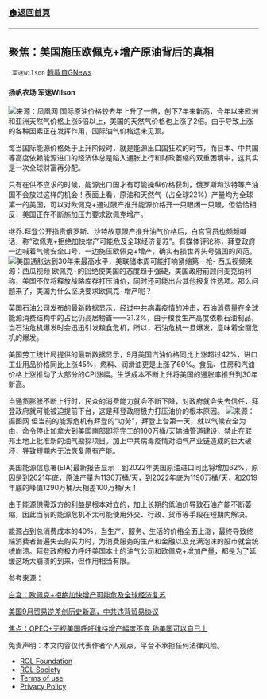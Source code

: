 ###  [:house:返回首頁](https://github.com/ourhimalayas/txt)
---


## 聚焦：美国施压欧佩克+增产原油背后的真相
` 军迷wilson` [轉載自GNews](https://gnews.org/zh-hans/1649306/)

#### 扬帆农场 军迷Wilson
![](https://assets.gnews.org/wp-content/uploads/2021/11/1D49C9AF8017E24343246CFF87D885F82A80E13A_w580_h330.jpg)来源：凤凰网
国际原油价格较去年上升了一倍，创下7年来新高，今年以来欧洲和亚洲天然气价格上涨5倍以上，美国的天然气价格也上涨了2倍。由于导致上涨的各种因素正在发挥作用，国际油气价格远未见顶。

每当国际能源价格处于上升阶段时，就是能源出口国狂欢的时节，而日本、中共国等高度依赖能源进口的经济体总是陷入通胀上行和财政萎缩的双重困境中，这其实是一次全球财富再分配。

只有在供不应求的时候，能源出口国才有可能操纵价格获利，俄罗斯和沙特等产油国不会放过这样的机会！表面上看，原油和天然气（占全球22%）产量均为全球第一的美国，可以对欧佩克+通过限产推升能源价格开一只眼闭一只眼，但恰恰相反，美国正在不断施加压力要求欧佩克增产。

继乔.拜登公开指责俄罗斯、沙特故意限产推升油气价格后，白宫官员也频频喊话，称“欧佩克+拒绝加快增产可能危及全球经济复苏”。有媒体评论称，拜登政府一边喊着气候安全口号，一边施压欧佩克+增产，确实有损世界头号强国的风范。
![美国通胀达到30年来最高水平，美联储本周可能打响紧缩第一枪- 西瓜视频](https://p3-sign.bdxiguaimg.com/tos-cn-v-0026/917b833a91014b4b993c28aa1ca11a61~tplv-pk90l89vgd-crop-center:864:486.jpeg?from=101_large_image_list&amp;x-expires=1667312139&amp;x-signature=KUqEP2csnWMxn3FBTAKNOYmHsqQ%3D)来源：西瓜视频
欧佩克+的回绝使美国的态度趋于强硬，美国政府前顾问麦克纳利称，美国不仅将释放战略库存打压油价，同时还可能出台其他报复性选项。那么问题来了，美国为什么坚决要求欧佩克+增产呢？

英国石油公司发布的最新数据显示，经过中共病毒疫情的冲击，石油消费量在全球能源消费结构中的占比仍高居榜首——31.2%，由于粮食生产高度依赖石油制品，当石油危机爆发时会迅迅引发粮食危机，所以，石油危机一旦爆发，意味着全面危机的爆发。

美国劳工统计局提供的最新数据显示，9月美国汽油价格同比上涨超过42%，进口工业用品价格同比上涨45%，燃料、润滑油更是上涨了69%。食品、住房和汽油价格上涨推动了大部分的CPI涨幅。生活成本不断上升将美国的通胀率推升到30年新高。

当通货膨胀不断上行时，民众的消费能力就会不断下降，对政府就会失去信任，拜登政府就可能被迫提前下台，这是拜登政府极力打压油价的根本原因。
![](https://seopic.699pic.com/photo/50056/2133.jpg_wh1200.jpg)来源：摄图网
但当前的能源危机有拜登的“功劳”，拜登上台第一天，就以气候安全为由，命令停止加拿大到美国南部即将完工的100万桶/天输油管道建设，禁止在联邦土地上批准新的油气勘探项目。加上中共病毒疫情对油气产业链造成的巨大破坏，导致短期内无法恢复原有产能。

美国能源信息署(EIA)最新报告显示：到2022年美国原油进口同比将增加62%，原因是到2021年底，原油产量为1130万桶/天，到2022年底为1190万桶/天，和2019年底的峰值1290万桶/天相差100万桶/天！

由于能源供需双方的利益是根本对立的，加上长期的低油价导致石油产能不断萎缩，因此当前的能源危机不太可能使用外交、行政、货币等手段在短期内解决。

能源占到总消费成本的40%，当生产、服务、生活的价格全面上涨，最终导致终端消费者普遍失去购买力时，为消费服务的生产和金融以及充满泡沫的股市就会统统崩溃。拜登政府极力呼吁美国本土的油气公司和欧佩克+增加产量，都是为了延缓这场大崩溃的到来，但作用相当有限。

参考来源：

[白宫：欧佩克+拒绝加快增产可能危及全球经济复苏](http://www.ftchinese.com/interactive/52682?full=y&amp;gift_id=76c57e797a36a7b3293f438c78bbe350d666798c&amp;exclusive)

[美国9月贸易逆差创历史新高，中共违背贸易协议](https://gnews.org/zh-hans/1644153/)

[焦点：OPEC+无视美国呼吁维持增产幅度不变 称美国可以自己上](https://cn.reuters.com/article/opec-plus-oil-production-us-1105-idCNKBS2HQ013)

 

免责声明：本文内容仅代表作者个人观点，平台不承担任何法律风险。

- [ROL Foundation](https://rolfoundation.org/)
- [ROL Society](https://rolsociety.org/)
- [Terms of use](https://gnews.org/terms-of-use-3/)
- [Privacy Policy](https://gnews.org/privacy-policy/)
